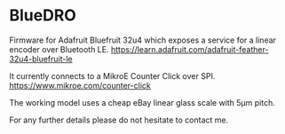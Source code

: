 BlueDRO
=======

Firmware for Adafruit Bluefruit 32u4 which exposes a service for a linear encoder over Bluetooth LE.
https://learn.adafruit.com/adafruit-feather-32u4-bluefruit-le

It currently connects to a MikroE Counter Click over SPI.
https://www.mikroe.com/counter-click

The working model uses a cheap eBay linear glass scale with 5μm pitch.

For any further details please do not hesitate to contact me.
